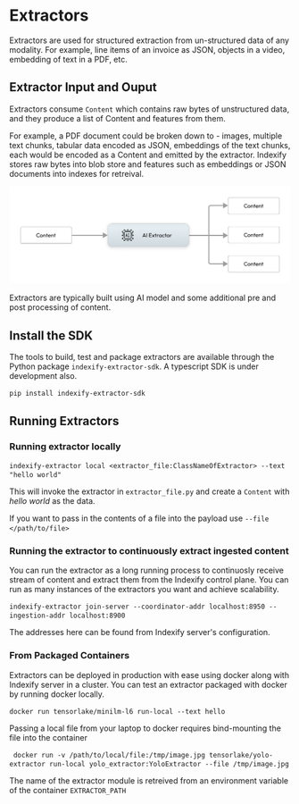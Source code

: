 # Extractors

Extractors are used for structured extraction from un-structured data of any modality. For example, line items of an invoice as JSON, objects in a video, embedding of text in a PDF, etc. 

## Extractor Input and Ouput 

Extractors consume `Content` which contains raw bytes of unstructured data, and they produce a list of Content and features from them. 

For example, a PDF document could be broken down to - images, multiple text chunks, tabular data encoded as JSON, embeddings of the text chunks, each would be encoded as a Content and emitted by the extractor. Indexify stores raw bytes into blob store and features such as embeddings or JSON documents into indexes for retreival. 

![High Level Concept](../images/Content_AI_Content.png)

Extractors are typically built using AI model and some additional pre and post processing of content.

## Install the SDK 
The tools to build, test and package extractors are available through the Python package `indexify-extractor-sdk`. A typescript SDK is under development also. 

```shell
pip install indexify-extractor-sdk
```

## Running Extractors

### Running extractor locally
```shell
indexify-extractor local <extractor_file:ClassNameOfExtractor> --text "hello world"
```
This will invoke the extractor in `extractor_file.py` and create a `Content` with *hello world* as the data.

If you want to pass in the contents of a file into the payload use `--file </path/to/file>`

### Running the extractor to continuously extract ingested content
You can run the extractor as a long running process to continuosly receive stream of content and extract them from the Indexify control plane. You can run as many instances of the extractors you want and achieve scalability.
```shell
indexify-extractor join-server --coordinator-addr localhost:8950 --ingestion-addr localhost:8900
```
The addresses here can be found from Indexify server's configuration.

### From Packaged Containers

Extractors can be deployed in production with ease using docker along with Indexify server in a cluster. You can test an extractor packaged with docker by running docker locally.
```shell
docker run tensorlake/minilm-l6 run-local --text hello
```

Passing a local file from your laptop to docker requires bind-mounting the file into the container 
```shell
 docker run -v /path/to/local/file:/tmp/image.jpg tensorlake/yolo-extractor run-local yolo_extractor:YoloExtractor --file /tmp/image.jpg
```
The name of the extractor module is retreived from an environment variable of the container `EXTRACTOR_PATH`